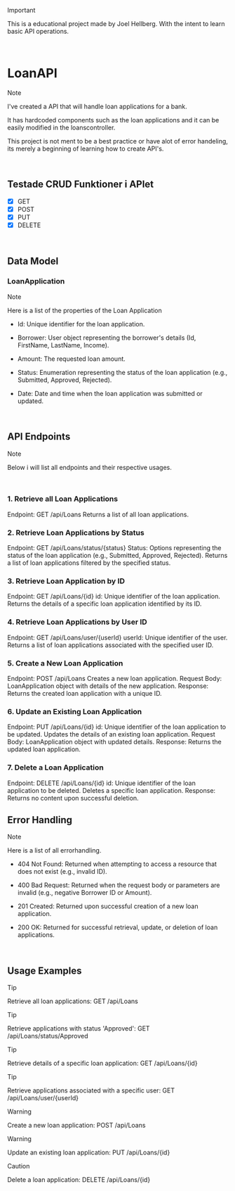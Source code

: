 > [!IMPORTANT]
> This is a educational project made by Joel Hellberg.
> With the intent to learn basic API operations.
<br>

# LoanAPI

>[!NOTE]
>I've created a API that will handle loan applications for a bank.
>
>It has hardcoded components such as the loan applications and it can be easily modified in the loanscontroller.
>
>This project is not ment to be a best practice or have alot of error handeling, its merely a beginning of learning how to create API's.
<br>

## Testade CRUD Funktioner i APIet
- [x] GET 
- [x] POST 
- [x] PUT
- [x] DELETE
<br>

## Data Model

### LoanApplication

>[!NOTE]
>Here is a list of the properties of the Loan Application

- Id: Unique identifier for the loan application.

- Borrower: User object representing the borrower's details (Id, FirstName, LastName, Income).

- Amount: The requested loan amount.

- Status: Enumeration representing the status of the loan application (e.g., Submitted, Approved, Rejected).

- Date: Date and time when the loan application was submitted or updated.

<br>

## API Endpoints

>[!NOTE]
>Below i will list all endpoints and their respective usages.
<br>

### 1. Retrieve all Loan Applications
Endpoint: GET /api/Loans
Returns a list of all loan applications.
<br>

### 2. Retrieve Loan Applications by Status
Endpoint: GET /api/Loans/status/{status}
Status: Options representing the status of the loan application (e.g., Submitted, Approved, Rejected).
Returns a list of loan applications filtered by the specified status.
<br>

### 3. Retrieve Loan Application by ID
Endpoint: GET /api/Loans/{id}
id: Unique identifier of the loan application.
Returns the details of a specific loan application identified by its ID.
<br>

### 4. Retrieve Loan Applications by User ID
Endpoint: GET /api/Loans/user/{userId}
userId: Unique identifier of the user.
Returns a list of loan applications associated with the specified user ID.
<br>

### 5. Create a New Loan Application
Endpoint: POST /api/Loans
Creates a new loan application.
Request Body: LoanApplication object with details of the new application.
Response: Returns the created loan application with a unique ID.
<br>

### 6. Update an Existing Loan Application
Endpoint: PUT /api/Loans/{id}
id: Unique identifier of the loan application to be updated.
Updates the details of an existing loan application.
Request Body: LoanApplication object with updated details.
Response: Returns the updated loan application.
<br>

### 7. Delete a Loan Application
Endpoint: DELETE /api/Loans/{id}
id: Unique identifier of the loan application to be deleted.
Deletes a specific loan application.
Response: Returns no content upon successful deletion.
<br>

## Error Handling

>[!NOTE]
>Here is a list of all errorhandling.

- 404 Not Found: Returned when attempting to access a resource that does not exist (e.g., invalid ID).

- 400 Bad Request: Returned when the request body or parameters are invalid (e.g., negative Borrower ID or Amount).

- 201 Created: Returned upon successful creation of a new loan application.

- 200 OK: Returned for successful retrieval, update, or deletion of loan applications.
<br>

## Usage Examples

>[!TIP]
>Retrieve all loan applications: GET /api/Loans

>[!TIP]
>Retrieve applications with status 'Approved': GET /api/Loans/status/Approved

>[!TIP]
>Retrieve details of a specific loan application: GET /api/Loans/{id}

>[!TIP]
>Retrieve applications associated with a specific user: GET /api/Loans/user/{userId}

>[!WARNING]
>Create a new loan application: POST /api/Loans

>[!WARNING]
>Update an existing loan application: PUT /api/Loans/{id}

>[!CAUTION]
>Delete a loan application: DELETE /api/Loans/{id}
